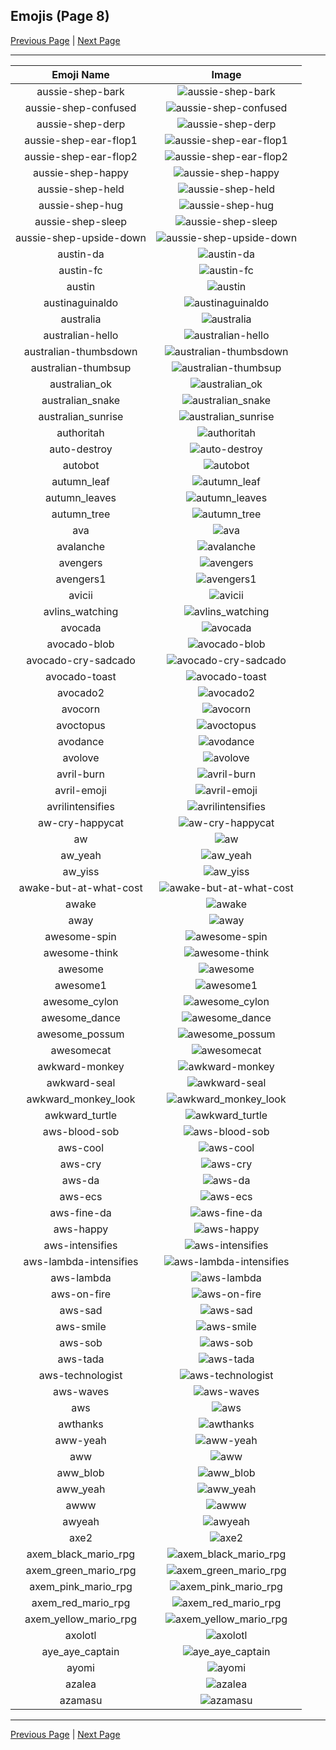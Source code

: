 
## Emojis (Page 8)

[Previous Page](/docs/hc/page-a-0007.md)
  | [Next Page](/docs/hc/page-a-0009.md)

<hr />

|Emoji Name|Image|
| :-: | :-: |
|aussie-shep-bark| ![aussie-shep-bark](/emojis/hc/aussie-shep-bark.png)|
|aussie-shep-confused| ![aussie-shep-confused](/emojis/hc/aussie-shep-confused.png)|
|aussie-shep-derp| ![aussie-shep-derp](/emojis/hc/aussie-shep-derp.png)|
|aussie-shep-ear-flop1| ![aussie-shep-ear-flop1](/emojis/hc/aussie-shep-ear-flop1.png)|
|aussie-shep-ear-flop2| ![aussie-shep-ear-flop2](/emojis/hc/aussie-shep-ear-flop2.png)|
|aussie-shep-happy| ![aussie-shep-happy](/emojis/hc/aussie-shep-happy.png)|
|aussie-shep-held| ![aussie-shep-held](/emojis/hc/aussie-shep-held.png)|
|aussie-shep-hug| ![aussie-shep-hug](/emojis/hc/aussie-shep-hug.png)|
|aussie-shep-sleep| ![aussie-shep-sleep](/emojis/hc/aussie-shep-sleep.png)|
|aussie-shep-upside-down| ![aussie-shep-upside-down](/emojis/hc/aussie-shep-upside-down.png)|
|austin-da| ![austin-da](/emojis/hc/austin-da.png)|
|austin-fc| ![austin-fc](/emojis/hc/austin-fc.png)|
|austin| ![austin](/emojis/hc/austin.jpg)|
|austinaguinaldo| ![austinaguinaldo](/emojis/hc/austinaguinaldo.png)|
|australia| ![australia](/emojis/hc/australia.gif)|
|australian-hello| ![australian-hello](/emojis/hc/australian-hello.png)|
|australian-thumbsdown| ![australian-thumbsdown](/emojis/hc/australian-thumbsdown.png)|
|australian-thumbsup| ![australian-thumbsup](/emojis/hc/australian-thumbsup.png)|
|australian_ok| ![australian_ok](/emojis/hc/australian_ok.png)|
|australian_snake| ![australian_snake](/emojis/hc/australian_snake.png)|
|australian_sunrise| ![australian_sunrise](/emojis/hc/australian_sunrise.png)|
|authoritah| ![authoritah](/emojis/hc/authoritah.jpg)|
|auto-destroy| ![auto-destroy](/emojis/hc/auto-destroy.png)|
|autobot| ![autobot](/emojis/hc/autobot.png)|
|autumn_leaf| ![autumn_leaf](/emojis/hc/autumn_leaf.gif)|
|autumn_leaves| ![autumn_leaves](/emojis/hc/autumn_leaves.png)|
|autumn_tree| ![autumn_tree](/emojis/hc/autumn_tree.gif)|
|ava| ![ava](/emojis/hc/ava.jpg)|
|avalanche| ![avalanche](/emojis/hc/avalanche.png)|
|avengers| ![avengers](/emojis/hc/avengers.jpg)|
|avengers1| ![avengers1](/emojis/hc/avengers1.gif)|
|avicii| ![avicii](/emojis/hc/avicii.png)|
|avlins_watching| ![avlins_watching](/emojis/hc/avlins_watching.jpg)|
|avocada| ![avocada](/emojis/hc/avocada.png)|
|avocado-blob| ![avocado-blob](/emojis/hc/avocado-blob.png)|
|avocado-cry-sadcado| ![avocado-cry-sadcado](/emojis/hc/avocado-cry-sadcado.png)|
|avocado-toast| ![avocado-toast](/emojis/hc/avocado-toast.png)|
|avocado2| ![avocado2](/emojis/hc/avocado2.png)|
|avocorn| ![avocorn](/emojis/hc/avocorn.png)|
|avoctopus| ![avoctopus](/emojis/hc/avoctopus.png)|
|avodance| ![avodance](/emojis/hc/avodance.gif)|
|avolove| ![avolove](/emojis/hc/avolove.png)|
|avril-burn| ![avril-burn](/emojis/hc/avril-burn.gif)|
|avril-emoji| ![avril-emoji](/emojis/hc/avril-emoji.png)|
|avrilintensifies| ![avrilintensifies](/emojis/hc/avrilintensifies.gif)|
|aw-cry-happycat| ![aw-cry-happycat](/emojis/hc/aw-cry-happycat.png)|
|aw| ![aw](/emojis/hc/aw.png)|
|aw_yeah| ![aw_yeah](/emojis/hc/aw_yeah.gif)|
|aw_yiss| ![aw_yiss](/emojis/hc/aw_yiss.png)|
|awake-but-at-what-cost| ![awake-but-at-what-cost](/emojis/hc/awake-but-at-what-cost.jpg)|
|awake| ![awake](/emojis/hc/awake.png)|
|away| ![away](/emojis/hc/away.png)|
|awesome-spin| ![awesome-spin](/emojis/hc/awesome-spin.gif)|
|awesome-think| ![awesome-think](/emojis/hc/awesome-think.png)|
|awesome| ![awesome](/emojis/hc/awesome.png)|
|awesome1| ![awesome1](/emojis/hc/awesome1.gif)|
|awesome_cylon| ![awesome_cylon](/emojis/hc/awesome_cylon.gif)|
|awesome_dance| ![awesome_dance](/emojis/hc/awesome_dance.gif)|
|awesome_possum| ![awesome_possum](/emojis/hc/awesome_possum.jpg)|
|awesomecat| ![awesomecat](/emojis/hc/awesomecat.png)|
|awkward-monkey| ![awkward-monkey](/emojis/hc/awkward-monkey.png)|
|awkward-seal| ![awkward-seal](/emojis/hc/awkward-seal.jpg)|
|awkward_monkey_look| ![awkward_monkey_look](/emojis/hc/awkward_monkey_look.gif)|
|awkward_turtle| ![awkward_turtle](/emojis/hc/awkward_turtle.gif)|
|aws-blood-sob| ![aws-blood-sob](/emojis/hc/aws-blood-sob.png)|
|aws-cool| ![aws-cool](/emojis/hc/aws-cool.png)|
|aws-cry| ![aws-cry](/emojis/hc/aws-cry.png)|
|aws-da| ![aws-da](/emojis/hc/aws-da.png)|
|aws-ecs| ![aws-ecs](/emojis/hc/aws-ecs.png)|
|aws-fine-da| ![aws-fine-da](/emojis/hc/aws-fine-da.png)|
|aws-happy| ![aws-happy](/emojis/hc/aws-happy.png)|
|aws-intensifies| ![aws-intensifies](/emojis/hc/aws-intensifies.gif)|
|aws-lambda-intensifies| ![aws-lambda-intensifies](/emojis/hc/aws-lambda-intensifies.gif)|
|aws-lambda| ![aws-lambda](/emojis/hc/aws-lambda.png)|
|aws-on-fire| ![aws-on-fire](/emojis/hc/aws-on-fire.gif)|
|aws-sad| ![aws-sad](/emojis/hc/aws-sad.png)|
|aws-smile| ![aws-smile](/emojis/hc/aws-smile.png)|
|aws-sob| ![aws-sob](/emojis/hc/aws-sob.png)|
|aws-tada| ![aws-tada](/emojis/hc/aws-tada.png)|
|aws-technologist| ![aws-technologist](/emojis/hc/aws-technologist.png)|
|aws-waves| ![aws-waves](/emojis/hc/aws-waves.gif)|
|aws| ![aws](/emojis/hc/aws.png)|
|awthanks| ![awthanks](/emojis/hc/awthanks.png)|
|aww-yeah| ![aww-yeah](/emojis/hc/aww-yeah.gif)|
|aww| ![aww](/emojis/hc/aww.png)|
|aww_blob| ![aww_blob](/emojis/hc/aww_blob.png)|
|aww_yeah| ![aww_yeah](/emojis/hc/aww_yeah.gif)|
|awww| ![awww](/emojis/hc/awww.png)|
|awyeah| ![awyeah](/emojis/hc/awyeah.png)|
|axe2| ![axe2](/emojis/hc/axe2.png)|
|axem_black_mario_rpg| ![axem_black_mario_rpg](/emojis/hc/axem_black_mario_rpg.png)|
|axem_green_mario_rpg| ![axem_green_mario_rpg](/emojis/hc/axem_green_mario_rpg.png)|
|axem_pink_mario_rpg| ![axem_pink_mario_rpg](/emojis/hc/axem_pink_mario_rpg.png)|
|axem_red_mario_rpg| ![axem_red_mario_rpg](/emojis/hc/axem_red_mario_rpg.png)|
|axem_yellow_mario_rpg| ![axem_yellow_mario_rpg](/emojis/hc/axem_yellow_mario_rpg.png)|
|axolotl| ![axolotl](/emojis/hc/axolotl.png)|
|aye_aye_captain| ![aye_aye_captain](/emojis/hc/aye_aye_captain.jpg)|
|ayomi| ![ayomi](/emojis/hc/ayomi.jpg)|
|azalea| ![azalea](/emojis/hc/azalea.png)|
|azamasu| ![azamasu](/emojis/hc/azamasu.png)|

<hr/>

[Previous Page](/docs/hc/page-a-0007.md)
  | [Next Page](/docs/hc/page-a-0009.md)